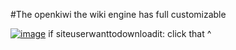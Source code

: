#The openkiwi
the wiki engine has full customizable

[![image](https://user-images.githubusercontent.com/40848621/45226700-910e4600-b2fa-11e8-8ed3-9d2be3c7d253.png)](https://github.com/openkiwi-kang/openkiwi/releases/download/v0.0.1a/openkiwi-v0.0.1a.zip)
    if siteuserwanttodownloadit:
        click that ^
